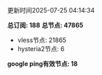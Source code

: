 更新时间2025-07-25 04:14:34

**总订阅: 188**
**总节点: 47865**
- vless节点: 21865
- hysteria2节点: 6

**google ping有效节点: 18**
